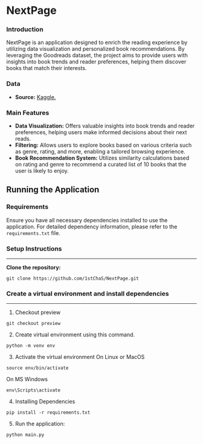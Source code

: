 # NextPage

### Introduction
NextPage is an application designed to enrich the reading experience by utilizing data visualization and personalized book recommendations. By leveraging the Goodreads dataset, the project aims to provide users with insights into book trends and reader preferences, helping them discover books that match their interests.

### Data
- **Source:** [Kaggle.](https://www.kaggle.com/datasets/cristaliss/ultimate-book-collection-top-100-books-up-to-2023/data)

### Main Features
- **Data Visualization:** Offers valuable insights into book trends and reader preferences, helping users make informed decisions about their next reads.
- **Filtering:** Allows users to explore books based on various criteria such as genre, rating, and more, enabling a tailored browsing experience.
- **Book Recommendation System:** Utilizes similarity calculations based on rating and genre to recommend a curated list of 10 books that the user is likely to enjoy.

## Running the Application

### Requirements
Ensure you have all necessary dependencies installed to use the application. For detailed dependency information, please refer to the `requirements.txt` file.

### Setup Instructions
---
**Clone the repository:**
```
git clone https://github.com/1stChaS/NextPage.git
```


  ### Create a virtual environment and install dependencies
---
1. Checkout preview
```
git checkout preview
```
2. Create virtual environment using this command.
```
python -m venv env
```

3. Activate the virtual environment
On Linux or MacOS
```
source env/bin/activate
```

On MS Windows
```
env\Scripts\activate
```

4. Installing Dependencies
```
pip install -r requirements.txt
```

5. Run the application:
```
python main.py
```

